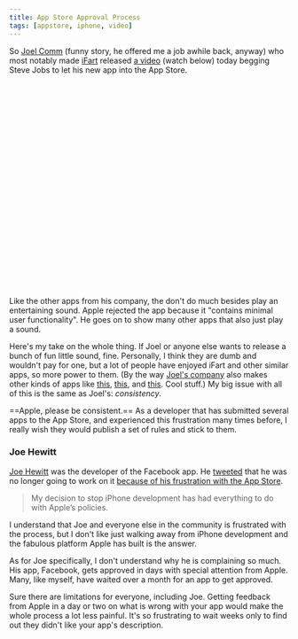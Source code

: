 ```yaml
---
title: App Store Approval Process
tags: [appstore, iphone, video]
---
```


So [Joel Comm](http://www.joelcomm.com/) (funny story, he offered me a job awhile back, anyway) who most notably made [iFart](http://itunes.apple.com/us/app/ifart-mobile-1-fart-machine-updated/id293760823?mt=8) released [a video](http://www.youtube.com/watch?v=kDAb64GwFbo) (watch below) today begging Steve Jobs to let his new app into the App Store.

<div class="video youtube wide"><object width="620" height="372"><param name="movie" value="http://www.youtube.com/v/kDAb64GwFbo&amp;hl=en_US&amp;fs=1&amp;rel=0&amp;hd=1"></param><param name="allowFullScreen" value="true"></param><param name="allowscriptaccess" value="always"></param><embed src="http://www.youtube.com/v/kDAb64GwFbo&amp;hl=en_US&amp;fs=1&amp;rel=0&amp;hd=1" type="application/x-shockwave-flash" allowscriptaccess="always" allowfullscreen="true" width="620" height="372"></embed></object></div>

Like the other apps from his company, the don't do much besides play an entertaining sound. Apple rejected the app because it "contains minimal user functionality". He goes on to show many other apps that also just play a sound.

Here's my take on the whole thing. If Joel or anyone else wants to release a bunch of fun little sound, fine. Personally, I think they are dumb and wouldn't pay for one, but a lot of people have enjoyed iFart and other similar apps, so more power to them. (By the way [Joel's company](http://infomediainc.com/) also makes other kinds of apps like [this](http://www.ivotemobile.com/), [this](http://www.gamedock.com/), and [this](http://mobilesyndicationsolutions.com/). Cool stuff.) My big issue with all of this is the same as Joel's: *consistency*.

==Apple, please be consistent.== As a developer that has submitted several apps to the App Store, and experienced this frustration many times before, I really wish they would publish a set of rules and stick to them.

### Joe Hewitt

[Joe Hewitt](http://joehewitt.com/) was the developer of the Facebook app. He [tweeted](http://twitter.com/joehewitt/status/5631765190) that he was no longer going to work on it [because of his frustration with the App Store](http://www.techcrunch.com/2009/11/11/joe-hewitt-developer-of-facebooks-massively-popular-iphone-app-quits-the-project/).

> My decision to stop iPhone development has had everything to do with Apple’s policies.

I understand that Joe and everyone else in the community is frustrated with the process, but I don't like just walking away from iPhone development and the fabulous platform Apple has built is the answer.

As for Joe specifically, I don't understand why he is complaining so much. His app, Facebook, gets approved in days with special attention from Apple. Many, like myself, have waited over a month for an app to get approved.

Sure there are limitations for everyone, including Joe. Getting feedback from Apple in a day or two on what is wrong with your app would make the whole process a lot less painful. It's so frustrating to wait weeks only to find out they didn't like your app's description.

